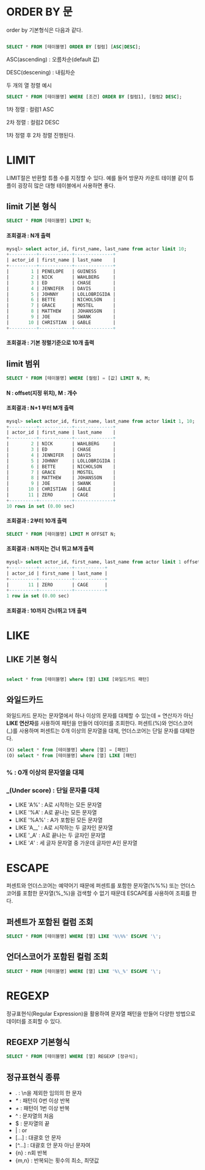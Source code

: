 # ORDER BY 문

order by 기본형식은 다음과 같다.

``` sql

SELECT * FROM [테이블명] ORDER BY [컬럼] [ASC|DESC];

```

ASC(ascending) : 오름차순(default 값)

DESC(descening) : 내림차순 



두 개의 열 정렬 예시

``` sql
SELECT * FROM [테이블명] WHERE [조건] ORDER BY [컬럼1], [컬럼2 DESC];
```

1차 정렬 : 컬럼1 ASC

2차 정렬 : 컬럼2 DESC

1차 정렬 후 2차 정렬 진행된다.





# LIMIT 

LIMIT절은 반환할 튜플 수를 지정할 수 있다.
예를 들어 방문자 카운트 테이블 같이 튜플이 굉장히 많은 대형 테이블에서 사용하면 좋다.



## limit 기본 형식 

``` sql
SELECT * FROM [테이블명] LIMIT N;
```
#### 조회결과 : N개 출력


``` sql
mysql> select actor_id, first_name, last_name from actor limit 10;
+----------+------------+--------------+
| actor_id | first_name | last_name    |
+----------+------------+--------------+
|        1 | PENELOPE   | GUINESS      |
|        2 | NICK       | WAHLBERG     |
|        3 | ED         | CHASE        |
|        4 | JENNIFER   | DAVIS        |
|        5 | JOHNNY     | LOLLOBRIGIDA |
|        6 | BETTE      | NICHOLSON    |
|        7 | GRACE      | MOSTEL       |
|        8 | MATTHEW    | JOHANSSON    |
|        9 | JOE        | SWANK        |
|       10 | CHRISTIAN  | GABLE        |
+----------+------------+--------------+
```
#### 조회결과 : 기본 정렬기준으로 10개 출력


## limit 범위
``` sql
SELECT * FROM [테이블명] WHERE [컬럼] = [값] LIMIT N, M;
```
#### N : offset(지정 위치), M : 개수 
#### 조회결과 : N+1 부터 M개 출력

``` sql
mysql> select actor_id, first_name, last_name from actor limit 1, 10;
+----------+------------+--------------+
| actor_id | first_name | last_name    |
+----------+------------+--------------+
|        2 | NICK       | WAHLBERG     |
|        3 | ED         | CHASE        |
|        4 | JENNIFER   | DAVIS        |
|        5 | JOHNNY     | LOLLOBRIGIDA |
|        6 | BETTE      | NICHOLSON    |
|        7 | GRACE      | MOSTEL       |
|        8 | MATTHEW    | JOHANSSON    |
|        9 | JOE        | SWANK        |
|       10 | CHRISTIAN  | GABLE        |
|       11 | ZERO       | CAGE         |
+----------+------------+--------------+
10 rows in set (0.00 sec)

```
#### 조회결과 : 2부터 10개 출력


``` sql
SELECT * FROM [테이블명] LIMIT M OFFSET N;
```
#### 조회결과 : N까지는 건너 뛰고 M개 출력 

``` sql
mysql> select actor_id, first_name, last_name from actor limit 1 offset 10;
+----------+------------+-----------+
| actor_id | first_name | last_name |
+----------+------------+-----------+
|       11 | ZERO       | CAGE      |
+----------+------------+-----------+
1 row in set (0.00 sec)

```
#### 조회결과 : 10까지 건너뛰고 1개 출력





# LIKE 

## LIKE 기본 형식

``` sql

select * from [테이블명] where [열] LIKE [와일드카드 패턴]

```

## 와일드카드

와일드카드 문자는 문자열에서 하나 이상의 문자를 대체할 수 있는데 = 연산자가 아닌 **LIKE 연산자**를 사용하여 패턴을 만들어 데이터를 조회한다.
퍼센트(%)와 언더스코어(_)를 사용하며 퍼센트는 0개 이상의 문자열을 대체, 언더스코어는 단일 문자를 대체한다.


``` sql
(X) select * from [테이블명] where [열] = [패턴]
(O) select * from [테이블명] where [열] LIKE [패턴]
```



### % : 0개 이상의 문자열을 대체 
### _(Under score) : 단일 문자를 대체 


* LIKE 'A%' : A로 시작하는 모든 문자열 
* LIKE '%A' : A로 끝나는 모든 문자열 
* LIKE '%A%' : A가 포함된 모든 문자열 
* LIKE 'A__' : A로 시작하는 두 글자인 문자열 
* LIKE '_A' : A로 끝나는 두 글자인 문자열 
* LIKE '_A_' : 세 글자 문자열 중 가운데 글자만 A인 문자열


<!-- 섞어서도 가능 -->



# ESCAPE

퍼센트와 언더스코어는 예약어기 때문에 퍼센트를 포함한 문자열(%%%) 또는 언더스코어를 포함한 문자열(%_%)을 검색할 수 없기 때문데 ESCAPE를 사용하여 조회를 한다.


 
## 퍼센트가 포함된 컬럼 조회
``` sql
SELECT * FROM [테이블명] WHERE [열] LIKE '%\%%' ESCAPE '\';
```

## 언더스코어가 포함된 컬럼 조회
``` sql
SELECT * FROM [테이블명] WHERE [열] LIKE '%\_%' ESCAPE '\';
```



# REGEXP

정규표현식(Regular Expression)을 활용하여 문자열 패턴을 만들어 다양한 방법으로 데이터를 조회할 수 있다.


## REGEXP 기본형식
``` sql
SELECT * FROM [테이블명] WHERE [열] REGEXP [정규식];
```

## 정규표현식 종류

* . : \n을 제외한 임의의 한 문자
* _*_ : 패턴이 0번 이상 반복
* _+_ : 패턴이 1번 이상 반복
* ^ : 문자열의 처음
* $  : 문자열의 끝
* | : or
* [...] : 대괄호 안 문자
* [^...] : 대괄호 안 문자 아닌 문자여
* {n} : n회 반복
* {m,n} : 반복되는 횟수의 최소, 최댓값
 
